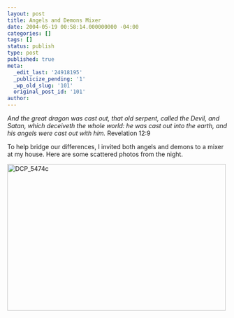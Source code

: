 ```yaml
---
layout: post
title: Angels and Demons Mixer
date: 2004-05-19 00:58:14.000000000 -04:00
categories: []
tags: []
status: publish
type: post
published: true
meta:
  _edit_last: '24918195'
  _publicize_pending: '1'
  _wp_old_slug: '101'
  original_post_id: '101'
author: 
---
```

<i>And the great dragon was cast out, that old serpent, called the Devil, and Satan, which deceiveth the whole world: he was cast out into the earth, and his angels were cast out with him.</i> Revelation 12:9

To help bridge our differences, I invited both angels and demons to a mixer at my house.  Here are some scattered photos from the night.

<a href="http://www.flickr.com/photos/matthewsim/sets/72157633145397865/" title="DCP_5474c by Matthew Simoneau, on Flickr"><img src="http://farm9.staticflickr.com/8394/8612545401_6b770299ef.jpg" width="500" height="335" alt="DCP_5474c" /></a>
